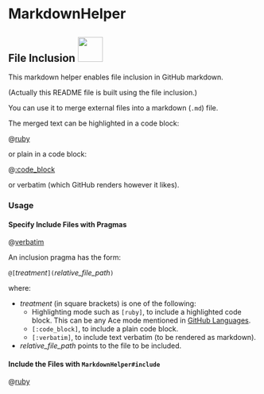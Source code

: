 # MarkdownHelper

## File Inclusion  <img src="https://github.com/BurdetteLamar/MarkdownHelper/blob/master/images/include.png" width="50">

This markdown helper enables file inclusion in GitHub markdown.

(Actually this README file is built using the file inclusion.)

You can use it to merge external files into a markdown (```.md```) file.

The merged text can be highlighted in a code block:

@[ruby](include.rb)

or plain in a code block:

@[:code_block](include.rb)

or verbatim (which GitHub renders however it likes).

### Usage

#### Specify Include Files with Pragmas

@[verbatim](include.md)

An inclusion pragma has the form:

```@[```*treatment*```](```*relative_file_path*```)```

where:

* *treatment* (in square brackets) is one of the following:
  * Highlighting mode such as ```[ruby]```, to include a highlighted code block.  This can be any Ace mode mentioned in [GitHub Languages](https://github.com/github/linguist/blob/master/lib/linguist/languages.yml).
  * ```[:code_block]```, to include a plain code block.
  * ```[:verbatim]```, to include text verbatim (to be rendered as markdown).
* *relative_file_path* points to the file to be included.

#### Include the Files with ```MarkdownHelper#include```

@[ruby](usage.rb)
